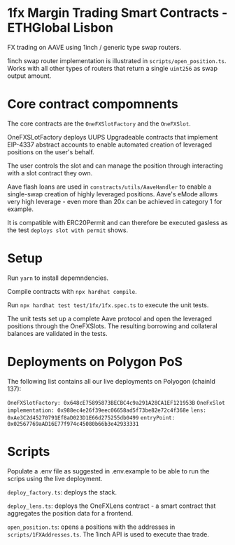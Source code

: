 # 1fx Margin Trading Smart Contracts - ETHGlobal Lisbon

FX trading on AAVE using 1inch / generic type swap routers.

1inch swap router implementation is illustrated in `scripts/open_position.ts`. Works with all other types of routers that return a single `uint256` as swap output amount. 

# Core contract compomnents

The core contracts are the `OneFXSlotFactory` and the `OneFXSlot`.

OneFXSLotFactory deploys UUPS Upgradeable contracts that implement EIP-4337 abstract accounts to enable automated creation of leveraged positions on the user's behalf.

The user controls the slot and can manage the position through interacting with a slot contract they own.

Aave flash loans are used in `constracts/utils/AaveHandler` to enable a single-swap creation of highly leveraged positions. Aave's eMode allows very high leverage - even more than 20x can be achieved in category 1 for example.

It is compatible with ERC20Permit and can therefore be executed gasless as the test `deploys slot with permit` shows.

# Setup

Run `yarn` to install depemndencies.

Compile contracts with `npx hardhat compile`.

Run `npx hardhat test test/1fx/1fx.spec.ts` to execute the unit tests.

The unit tests set up a complete Aave protocol and open the leveraged positions through the OneFXSlots. The resulting borrowing and collateral balances are validated in the tests.

# Deployments on Polygon PoS

The following list contains all our live deployments on Polyogon (chainId 137):

`OneFXSlotFactory: 0x648cE75895873BECBC4c9a291A28CA1EF121953B`
`OneFxSlot implementation: 0x988ec4e26f39eec06658ad5f73be82e72c4f368e`
`lens:  0xAe3C2d45270791Ef8aD023D1E66d275255db0499`
`entryPoint: 0x02567769aAD16E77f974c45080b66b3e42933331`


# Scripts

Populate a .env file as suggested in .env.example to be able to run the scrips using the live deployment.

`deploy_factory.ts`: deploys the stack.

`deploy_lens.ts`: deploys the OneFXLens contract - a smart contract that aggregates the position data for a frontend.

`open_position.ts`: opens a positions with the addresses in `scripts/1FXAddresses.ts`. The 1inch API is used to execute thae trade.